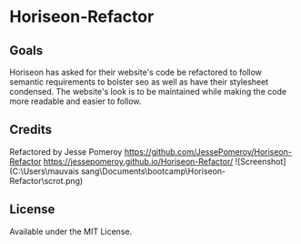 # Horiseon-Refactor


## Goals

Horiseon has asked for their website's code be refactored to follow semantic requirements to bolster seo as well as have their stylesheet condensed. The website's look is to be maintained while making the code more readable and easier to follow. 

## Credits

Refactored by Jesse Pomeroy
https://github.com/JessePomeroy/Horiseon-Refactor
https://jessepomeroy.github.io/Horiseon-Refactor/
![Screenshot](C:\Users\mauvais sang\Documents\bootcamp\Horiseon-Refactor\scrot.png)

## License

Available under the MIT License.
